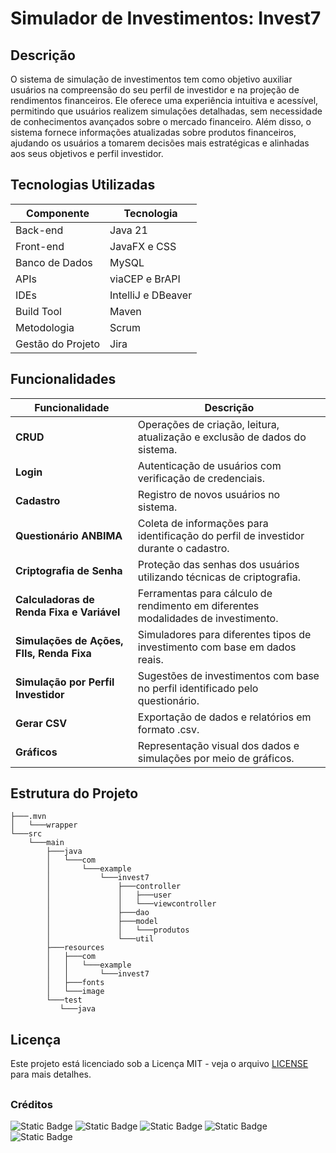 # Simulador de Investimentos: Invest7

## Descrição

O sistema de simulação de investimentos tem como objetivo auxiliar usuários na compreensão do seu perfil de investidor e na projeção de rendimentos financeiros. Ele oferece uma experiência intuitiva e acessível, permitindo que usuários realizem simulações detalhadas, sem necessidade de conhecimentos avançados sobre o mercado financeiro. Além disso, o sistema fornece informações atualizadas sobre produtos financeiros, ajudando os usuários a tomarem decisões mais estratégicas e alinhadas aos seus objetivos e perfil investidor.

## Tecnologias Utilizadas

| Componente     | Tecnologia     |
| -------------- | -------------- |
| Back-end       | Java 21        |
| Front-end      | JavaFX e CSS   |
| Banco de Dados | MySQL          |
| APIs           | viaCEP e BrAPI |
| IDEs           | IntelliJ e DBeaver|
| Build Tool     | Maven          |
| Metodologia    | Scrum          |
| Gestão do Projeto    | Jira     |


## Funcionalidades 

| **Funcionalidade**                    | **Descrição**                                                                 |
|--------------------------------------|-------------------------------------------------------------------------------|
| **CRUD**                             | Operações de criação, leitura, atualização e exclusão de dados do sistema.    |
| **Login**                            | Autenticação de usuários com verificação de credenciais.                      |
| **Cadastro**                         | Registro de novos usuários no sistema.                                        |
| **Questionário ANBIMA**              | Coleta de informações para identificação do perfil de investidor durante o cadastro.            |
| **Criptografia de Senha**            | Proteção das senhas dos usuários utilizando técnicas de criptografia.         |
| **Calculadoras de Renda Fixa e Variável** | Ferramentas para cálculo de rendimento em diferentes modalidades de investimento. |
| **Simulações de Ações, FIIs, Renda Fixa** | Simuladores para diferentes tipos de investimento com base em dados reais.    |
| **Simulação por Perfil Investidor**  | Sugestões de investimentos com base no perfil identificado pelo questionário. |
| **Gerar CSV**                        | Exportação de dados e relatórios em formato .csv.                             |
| **Gráficos**                         | Representação visual dos dados e simulações por meio de gráficos.             |

## Estrutura do Projeto

```
├───.mvn
│   └───wrapper
└───src
    └───main
        ├───java
        │   └───com
        │       └───example
        │           └───invest7
        │               ├───controller
        │               │   ├───user
        │               │   └───viewcontroller
        │               ├───dao
        │               ├───model
        │               │   └───produtos
        │               └───util
        ├───resources
        │   ├───com
        │   │   └───example
        │   │       └───invest7
        │   ├───fonts
        │   └───image
        └───test
           └───java
```


## Licença
Este projeto está licenciado sob a Licença MIT - veja o arquivo [LICENSE](LICENSE) para mais detalhes.

##

### Créditos
![Static Badge](https://img.shields.io/badge/Gustavo%20Sousa-github?logo=github&logoColor=white&labelColor=black&color=%23246cfb&cacheSecond=https%3A%2F%2Fgithub.com%2Fpucheranni)
![Static Badge](https://img.shields.io/badge/Leandro%20Sena-github?logo=github&logoColor=white&labelColor=black&color=%2353ab55&cacheSecond=https%3A%2F%2Fgithub.com%2FDev-LeandroSena)
![Static Badge](https://img.shields.io/badge/Leonardo%20Borges-github?logo=github&logoColor=white&labelColor=black&color=%23246cfb&cacheSecond=https%3A%2F%2Fgithub.com%2FLeonardoBorges)
![Static Badge](https://img.shields.io/badge/Thiago%20Ferrer-github?logo=github&logoColor=white&labelColor=black&color=%2353ab55&cacheSecond=https%3A%2F%2Fgithub.com%2Fthiagoferrer)
![Static Badge](https://img.shields.io/badge/Victória%20Rocha-github?logo=github&logoColor=white&labelColor=black&color=%23246cfb&cacheSecond=https%3A%2F%2Fgithub.com%2Fvicotirah)
